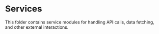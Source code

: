 # Services

This folder contains service modules for handling API calls, data fetching, and other external interactions.
